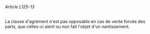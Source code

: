 ###### Article L125-13

La clause d'agrément n'est pas opposable en cas de vente forcée des parts, que celles-ci aient ou non fait l'objet d'un nantissement.

